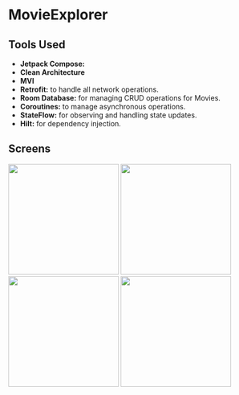 # MovieExplorer

## Tools Used

- **Jetpack Compose:**
- **Clean Architecture**
- **MVI**
- **Retrofit:** to handle all network operations.
- **Room Database:** for managing CRUD operations for Movies.
- **Coroutines:** to manage asynchronous operations.
- **StateFlow:** for observing and handling state updates.
- **Hilt:** for dependency injection.


## Screens 
<img width="220" src="https://github.com/user-attachments/assets/491f43eb-edb9-4e44-9b9a-af2145ee608e"> <img width="220" src="https://github.com/user-attachments/assets/d0ef7087-4f32-449f-a52b-ef1437dbf5bb"> <img width="220" src="https://github.com/user-attachments/assets/e807f7ff-9952-42c5-9187-9cf0d92be9e8"> <img width="220" src="https://github.com/user-attachments/assets/4a22fde9-245a-4091-8006-deade0e4f4c7">




